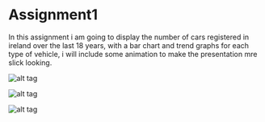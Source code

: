 # Assignment1

In this assignment i am going to display the number of cars registered in ireland over the last 18 years, with a bar chart and trend graphs for each type of vehicle, i will include some animation to make the presentation mre slick looking.


![alt tag](http://i.imgur.com/kof1oyl.png)

![alt tag](http://i.imgur.com/KvWHkCj.png)

![alt tag](http://i.imgur.com/C9RMNND.png)

